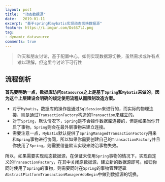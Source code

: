 ```yaml
---
layout: post
title:  "动态数据源"
date:   2019-01-11
excerpt: "基于spring和mybatis实现动态切换数据源"
feature: https://i.imgur.com/Ds6S7lJ.png
tag:
- dynamic datasource
comments: true
---
```


> 昨天和朋友讨论，基于配置中心，如何实现数据源切换，虽然需求或许有点难以理解，但这里今讨论下可行性

## 流程剖析

**首先要明确一点，数据库访问`Datasource`之上是基于`Spring`和`Mybatis`来做的，因为这个上层建设会明确的规定使用流程从而限制改造方案。**

* 对于`Mybatis`，数据库的操作是通过`SqlSession`来进行的，而实际的物理连接，则是通过`TransactionFactory`构造的`Transaction`来建立的。
* 对于`Spring`，默认情况下，`Spring`是不会操作数据库连接的，但是如果当你开启了事物，`Spring`则会在最外层事物来建立连接。
* 需要注意一点，`Mybatis`默认提供了`SpringManagedTransactionFactory`用来和`Spring`事物进行协同，所以如果你需要创建自己的`TransactionFactory`并且你使用了`Spring`，则需要借鉴默认实现来防治事物失效。

所以，如果需要实现动态数据源，在保证未使用`Spring`事物的情况下，实现自定义的`TransactionFactory`，在其中关闭原数据源，建立新的数据源即可。如归你同时使用了`Spring`的事物，则需要同时在`Spring`的事物管理逻辑`AbstractPlatformTransactionManager#doBegin`中做到数据源的切换。

